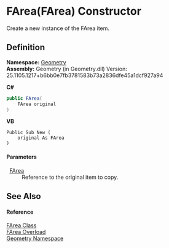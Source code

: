 # FArea(FArea) Constructor


Create a new instance of the FArea item.



## Definition
**Namespace:** <a href="eb409b48-e279-bdb4-daf3-3196b72d55a2.md">Geometry</a>  
**Assembly:** Geometry (in Geometry.dll) Version: 25.1105.1217+b6bb0e7fb3781583b73a2836dfe45a1dcf927a94

**C#**
``` C#
public FArea(
	FArea original
)
```
**VB**
``` VB
Public Sub New ( 
	original As FArea
)
```



#### Parameters
<dl><dt>  <a href="bb9e7df7-af91-41d9-e4eb-f0500ec02002.md">FArea</a></dt><dd>Reference to the original item to copy.</dd></dl>

## See Also


#### Reference
<a href="bb9e7df7-af91-41d9-e4eb-f0500ec02002.md">FArea Class</a>  
<a href="0b3928ff-84a3-e8e8-6ce2-429cf4ad28ab.md">FArea Overload</a>  
<a href="eb409b48-e279-bdb4-daf3-3196b72d55a2.md">Geometry Namespace</a>  

